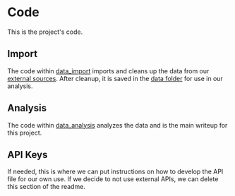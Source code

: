 # Code
This is the project's code.

## Import
The code within [data_import](data_import.ipynb) imports and cleans up the data from our [external sources](../data/external).
After cleanup, it is saved in the [data folder](../data) for use in our analysis.

## Analysis
The code within [data_analysis](data_analysis.ipynb) analyzes the data and is the main writeup for this project.

## API Keys
If needed, this is where we can put instructions on how to develop the API file for our own use.  If we decide to not use external APIs, we can delete this section of the readme.
